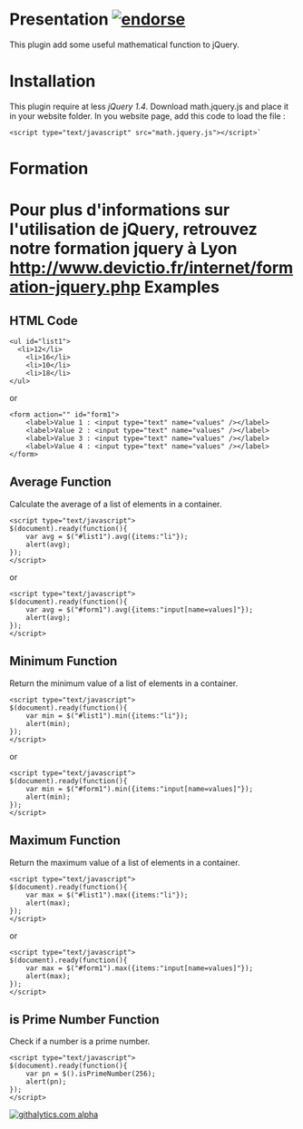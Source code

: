 Presentation [![endorse](https://api.coderwall.com/nicoss01/endorsecount.png)](https://coderwall.com/nicoss01)
============

This plugin add some useful mathematical function to jQuery.

Installation
============

This plugin require at less _jQuery 1.4_.
Download math.jquery.js and place it in your website folder.
In you website page, add this code to load the file :

    <script type="text/javascript" src="math.jquery.js"></script>`

Formation
============
Pour plus d'informations sur l'utilisation de jQuery, retrouvez notre formation jquery à Lyon http://www.devictio.fr/internet/formation-jquery.php
Examples
========
HTML Code
----------

    <ul id="list1">
      <li>12</li>
	    <li>16</li>
	    <li>10</li>
	    <li>18</li>
    </ul>


or 

    <form action="" id="form1">
    	<label>Value 1 : <input type="text" name="values" /></label>
    	<label>Value 2 : <input type="text" name="values" /></label>
	    <label>Value 3 : <input type="text" name="values" /></label>
	    <label>Value 4 : <input type="text" name="values" /></label>
    </form>

Average Function
-----------------

Calculate the average of a list of elements in a container.


    <script type="text/javascript"> 
    $(document).ready(function(){ 
        var avg = $("#list1").avg({items:"li"}); 
        alert(avg); 
    });  
    </script>

or 

    <script type="text/javascript"> 
    $(document).ready(function(){ 
        var avg = $("#form1").avg({items:"input[name=values]"}); 
        alert(avg); 
    });  
    </script>

Minimum Function
----------------

Return the minimum value of a list of elements in a container.

    <script type="text/javascript"> 
    $(document).ready(function(){ 
        var min = $("#list1").min({items:"li"}); 
        alert(min); 
    });  
    </script>

or 

    <script type="text/javascript"> 
    $(document).ready(function(){ 
        var min = $("#form1").min({items:"input[name=values]"}); 
        alert(min); 
    });  
    </script>

Maximum Function
----------------

Return the maximum value of a list of elements in a container.

    <script type="text/javascript"> 
    $(document).ready(function(){ 
        var max = $("#list1").max({items:"li"}); 
        alert(max); 
    });  
    </script>

or 

    <script type="text/javascript"> 
    $(document).ready(function(){ 
        var max = $("#form1").max({items:"input[name=values]"}); 
        alert(max); 
    });  
    </script>

is Prime Number Function
-------------------------

Check if a number is a prime number.

    <script type="text/javascript"> 
    $(document).ready(function(){ 
        var pn = $().isPrimeNumber(256); 
        alert(pn); 
    });  
    </script>
    
    
[![githalytics.com alpha](https://cruel-carlota.pagodabox.com/f6da60bc77442f11b26679b049a134c3 "githalytics.com")](http://githalytics.com/nicoss01/jQuery-Plugin-Math-Functions)
